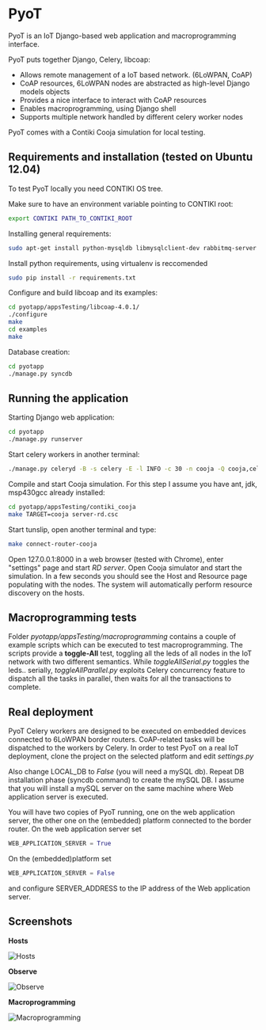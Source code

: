 PyoT
=========

PyoT is an IoT Django-based web application and macroprogramming interface.

PyoT puts together Django, Celery, libcoap: 

  - Allows remote management of a IoT based network. (6LoWPAN, CoAP)
  - CoAP resources, 6LoWPAN nodes are abstracted as high-level Django models objects
  - Provides a nice interface to interact with CoAP resources
  - Enables macroprogramming, using Django shell
  - Supports multiple network handled by different celery worker nodes

PyoT comes with a Contiki Cooja simulation for local testing.

Requirements and installation (tested on Ubuntu 12.04)
--------------
To test PyoT locally you need CONTIKI OS tree.

Make sure to have an environment variable pointing to CONTIKI root:
```sh
export CONTIKI PATH_TO_CONTIKI_ROOT
```

Installing general requirements:
```sh
sudo apt-get install python-mysqldb libmysqlclient-dev rabbitmq-server python-pip python-dev libcurl4-gnutls-dev
```

Install python requirements, using virtualenv is reccomended
```sh
sudo pip install -r requirements.txt
```

Configure and build libcoap and its examples:
```sh
cd pyotapp/appsTesting/libcoap-4.0.1/
./configure
make
cd examples
make
```

Database creation:
```sh
cd pyotapp
./manage.py syncdb
```

Running the application
--------------
Starting Django web application:
```sh
cd pyotapp
./manage.py runserver
```

Start celery workers in another terminal:
```sh
./manage.py celeryd -B -s celery -E -l INFO -c 30 -n cooja -Q cooja,celery,periodic
```

Compile and start Cooja simulation. For this step I assume you have ant, jdk, msp430gcc already installed:
```sh
cd pyotapp/appsTesting/contiki_cooja
make TARGET=cooja server-rd.csc
```

Start tunslip, open another terminal and type:
```sh
make connect-router-cooja
```

Open 127.0.0.1:8000 in a web browser (tested with Chrome), enter "settings" page and start *RD server*. Open Cooja simulator and start the simulation. In a few seconds you should see the Host and Resource page populating with the nodes. The system will automatically perform resource discovery on the hosts.

Macroprogramming tests
--------------
Folder *pyotapp/appsTesting/macroprogramming* contains a couple of example scripts which can be executed to test macroprogramming. The scripts provide a **toggle-All** test, toggling all the leds of all nodes in the IoT network with two different semantics. While *toggleAllSerial.py* toggles the leds.. serially, *toggleAllParallel.py* exploits Celery concurrency feature to dispatch all the tasks in parallel, then waits for all the transactions to complete.

Real deployment
--------------
PyoT Celery workers are designed to be executed on embedded devices connected to 6LoWPAN border routers. CoAP-related tasks will be dispatched to the workers by Celery. In order to test PyoT on a real IoT deployment, clone the project on the selected platform and edit *settings.py*

Also change LOCAL_DB to *False* (you will need a mySQL db). Repeat DB installation phase (syncdb command) to create the mySQL DB. I assume that you will install a mySQL server on the same machine where  Web application server is executed.

You will have two copies of PyoT running, one on the web application server, the other one on the (embedded) platform connected to the border router. On the web application server set 
```py
WEB_APPLICATION_SERVER = True
```

On the (embedded)platform set 
```py
WEB_APPLICATION_SERVER = False
```
and configure SERVER_ADDRESS to the IP address of the Web application server.

Screenshots
--------------
**Hosts**


![Hosts](https://raw.github.com/tecip-nes/pyot/master/screenshots/hosts.png)

**Observe**


![Observe](https://raw.github.com/tecip-nes/pyot/master/screenshots/observe.png)

**Macroprogramming**


![Macroprogramming](https://raw.github.com/tecip-nes/pyot/master/screenshots/macroprogramming.png)
